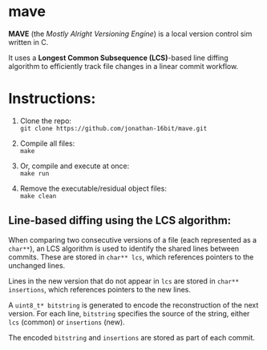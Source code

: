 # mave 
**MAVE** (the *Mostly Alright Versioning Engine*) is a local version control sim written in C.

It uses a **Longest Common Subsequence (LCS)**-based line diffing algorithm to efficiently track file changes in a linear commit workflow.

# Instructions:
1. Clone the repo:  
`git clone https://github.com/jonathan-16bit/mave.git`  

2. Compile all files:  
`make`

3. Or, compile and execute at once:  
`make run`

4. Remove the executable/residual object files:  
`make clean`

## Line-based diffing using the LCS algorithm: 

When comparing two consecutive versions of a file (each represented as a `char**`), an LCS algorithm is used to identify the shared lines between commits. These are stored in `char** lcs`, which references pointers to the unchanged lines.

Lines in the new version that do not appear in `lcs` are stored in `char** insertions`, which references pointers to the new lines.

A `uint8_t* bitstring` is generated to encode the reconstruction of the next version. For each line, `bitstring` specifies the source of the string, either `lcs` (common) or `insertions` (new).

The encoded `bitstring` and `insertions` are stored as part of each commit.
